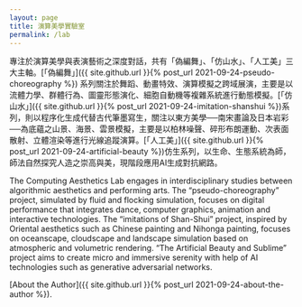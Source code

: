 ```yaml
---
layout: page
title: 演算美學實驗室
permalink: /lab
---
```


專注於演算美學與表演藝術之深度對話，共有「偽編舞」、「仿山水」、「人工美」三大主軸。[「偽編舞」]({{ site.github.url }}{% post_url 2021-09-24-pseudo-choreography %}) 系列關注於舞蹈、動畫特效、演算模擬之跨域展演，主要是以流體力學、群體行為、圖靈形態演化、細胞自動機等複雜系統進行動態模擬。[「仿山水」]({{ site.github.url }}{% post_url 2021-09-24-imitation-shanshui %})系列，則以程序化生成代替古代筆墨寫生，關注以東方美學──南宋畫論及日本岩彩──為底蘊之山景、海景、雲景模擬，主要是以柏林噪聲、碎形布朗運動、次表面散射、立體渲染等進行光線追蹤演算。[「人工美」]({{ site.github.url }}{% post_url 2021-09-24-artificial-beauty %})仿生系列，以生命、生態系統為師，師法自然探究人造之崇高與美，現階段應用AI生成對抗網路。

The Computing Aesthetics Lab engages in interdisciplinary studies between algorithmic aesthetics and performing arts. The “pseudo-choreography” project, simulated by fluid and flocking simulation, focuses on digital performance that integrates dance, computer graphics, animation and interactive technologies. The “imitations of Shan-Shui” project, inspired by Oriental aesthetics such as Chinese painting and Nihonga painting, focuses on oceanscape, cloudscape and landscape simulation based on atmospheric and volumetric rendering. “The Artificial Beauty and Sublime” project aims to create micro and immersive serenity with help of AI technologies such as generative adversarial networks.

[About the Author]({{ site.github.url }}{% post_url 2021-09-24-about-the-author %}).
